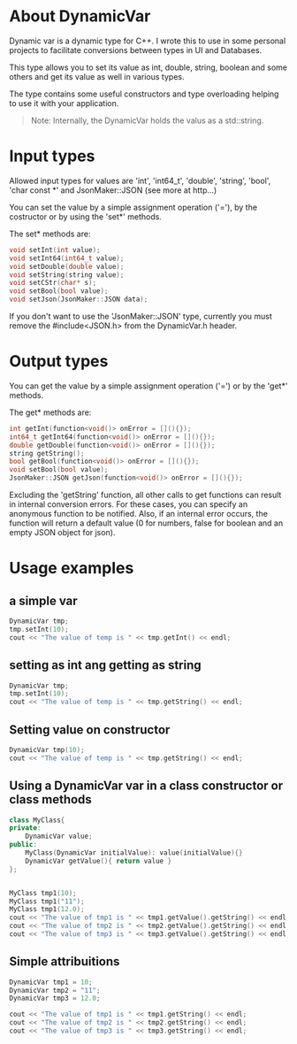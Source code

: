# About DynamicVar
Dynamic var is a dynamic type for C++. I wrote this to use in some personal projects to facilitate conversions between types in UI and Databases. 

This type allows you to set its value as int, double, string, boolean and some others and get its value as well in various types.

The type contains some useful constructors and type overloading helping to use it with your application.

> Note: Internally, the DynamicVar holds the valus as a std::string.

# Input types

Allowed input types for values are 'int', 'int64_t', 'double', 'string', 'bool', 'char const *' and JsonMaker::JSON (see more at http...)

You can set the value by a simple assignment operation ('='), by the costructor or by using the 'set*' methods.

The set* methods are:

```c++
void setInt(int value);
void setInt64(int64_t value);
void setDouble(double value);
void setString(string value);
void setCStr(char* s);
void setBool(bool value);
void setJson(JsonMaker::JSON data);
```

If you don't want to use the 'JsonMaker::JSON' type, currently you must remove the #include<JSON.h> from the DynamicVar.h header.

# Output types

You can get the value by a simple assignment operation ('=') or by the 'get*' methods.

The get* methods are:

```c++
int getInt(function<void()> onError = [](){});
int64_t getInt64(function<void()> onError = [](){});
double getDouble(function<void()> onError = [](){});
string getString();
bool getBool(function<void()> onError = [](){});
void setBool(bool value);
JsonMaker::JSON getJson(function<void()> onError = [](){});
```

Excluding the 'getString' function, all other calls to get functions can result in internal conversion errors. For these cases, you can specify an anonymous function to be notified. Also, if an internal error occurs, the function will return a default value (0 for numbers, false for boolean and an empty JSON object for json).

# Usage examples 

## a simple var

```c++
DynamicVar tmp;
tmp.setInt(10);
cout << "The value of temp is " << tmp.getInt() << endl;
```

## setting as int ang getting as string

```c++
DynamicVar tmp;
tmp.setInt(10);
cout << "The value of temp is " << tmp.getString() << endl;
```

## Setting value on constructor
```c++
DynamicVar tmp(10);
cout << "The value of temp is " << tmp.getString() << endl;
```

## Using a DynamicVar var in a class constructor or class methods
```c++
class MyClass{
private:
    DynamicVar value;
public:
    MyClass(DynamicVar initialValue): value(initialValue){}
    DynamicVar getValue(){ return value }
};


MyClass tmp1(10);
MyClass tmp1("11");
MyClass tmp1(12.0);
cout << "The value of tmp1 is " << tmp1.getValue().getString() << endl;
cout << "The value of tmp2 is " << tmp2.getValue().getString() << endl;
cout << "The value of tmp3 is " << tmp3.getValue().getString() << endl;
```

## Simple attribuitions

```c++
DynamicVar tmp1 = 10;
DynamicVar tmp2 = "11";
DynamicVar tmp3 = 12.0;

cout << "The value of tmp1 is " << tmp1.getString() << endl;
cout << "The value of tmp2 is " << tmp2.getString() << endl;
cout << "The value of tmp3 is " << tmp3.getString() << endl;
```

